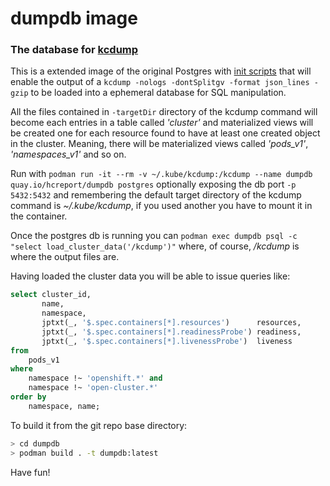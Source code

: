 # dumpdb image
### The database for [kcdump](https://github.com/mauricioscastro/kcdump)
This is a extended image of the original Postgres with [init scripts](dumpdb-init.sql) that will enable the output of a `kcdump -nologs -dontSplitgv -format json_lines -gzip` to be  loaded into a ephemeral database for SQL manipulation.

All the files contained in `-targetDir` directory of the kcdump command will become each entries in a table called *'cluster'* and materialized views will be created one for each resource found to have at least one created object in the cluster. Meaning, there will be materialized views called *'pods_v1'*, *'namespaces_v1'* and so on. 

Run with `podman run -it --rm -v ~/.kube/kcdump:/kcdump --name dumpdb quay.io/hcreport/dumpdb postgres` optionally exposing the db port `-p 5432:5432` and remembering the default target directory of the kcdump command is *~/.kube/kcdump*, if you used another you have to mount it in the container.

Once the postgres db is running you can `podman exec dumpdb psql -c "select load_cluster_data('/kcdump')"` where, of course, */kcdump* is where the output files are.

Having loaded the cluster data you will be able to issue queries like:

```sql
select cluster_id,
       name,
       namespace,
       jptxt(_, '$.spec.containers[*].resources')      resources,
       jptxt(_, '$.spec.containers[*].readinessProbe') readiness,
       jptxt(_, '$.spec.containers[*].livenessProbe')  liveness
from
    pods_v1
where
    namespace !~ 'openshift.*' and
    namespace !~ 'open-cluster.*'
order by
    namespace, name;
```

To build it from the git repo base directory:
```bash
> cd dumpdb
> podman build . -t dumpdb:latest
```

Have fun!